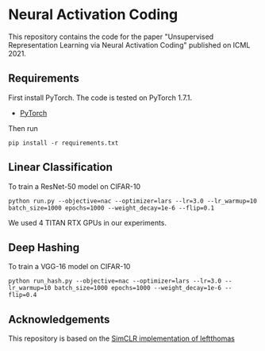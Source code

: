 # Neural Activation Coding

This repository contains the code for the paper "Unsupervised Representation Learning via Neural Activation Coding" published on ICML 2021.

## Requirements
First install PyTorch. The code is tested on PyTorch 1.7.1.
- [PyTorch](https://pytorch.org)

Then run
```
pip install -r requirements.txt
```

## Linear Classification
To train a ResNet-50 model on CIFAR-10
```
python run.py --objective=nac --optimizer=lars --lr=3.0 --lr_warmup=10 batch_size=1000 epochs=1000 --weight_decay=1e-6 --flip=0.1
```
We used 4 TITAN RTX GPUs in our experiments.

## Deep Hashing
To train a VGG-16 model on CIFAR-10
```
python run_hash.py --objective=nac --optimizer=lars --lr=3.0 --lr_warmup=10 batch_size=1000 epochs=1000 --weight_decay=1e-6 --flip=0.4
```

## Acknowledgements
This repository is based on the [SimCLR implementation of leftthomas](https://github.com/leftthomas/SimCLR)
